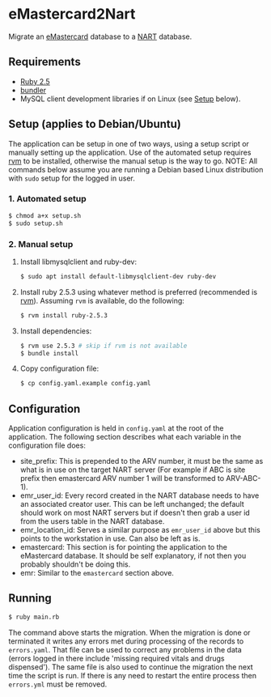 # eMastercard2Nart

Migrate an [eMastercard](https://github.com/HISMalawi/E-MasterCard-BackEnd) database
to a [NART](https://github.com/HISMalawi/BHT-Core-Apps-ART) database.

## Requirements

- [Ruby 2.5](https://ruby-lang.org)
- [bundler](https://bundler.io)
- MySQL client development libraries if on Linux (see [Setup](#setup) below).

## Setup (applies to Debian/Ubuntu)

The application can be setup in one of two ways, using a setup script or manually
setting up the application. Use of the automated setup requires
[rvm](https://rvm.io/rvm/install) to be installed, otherwise the manual setup is
the way to go. NOTE: All commands below assume you are running a Debian based
Linux distribution with `sudo` setup for the logged in user.

### 1. Automated setup

```bash
$ chmod a+x setup.sh
$ sudo setup.sh
```

### 2. Manual setup

1. Install libmysqlclient and ruby-dev:

    ```bash
    $ sudo apt install default-libmysqlclient-dev ruby-dev
    ```

2. Install ruby 2.5.3 using whatever method is preferred (recommended is
   [rvm](https://rvm.io/rvm/install)). Assuming `rvm` is available, do the
   following:

   ```bash
   $ rvm install ruby-2.5.3
   ```

3. Install dependencies:

    ```bash
    $ rvm use 2.5.3 # skip if rvm is not available
    $ bundle install
    ```
4. Copy configuration file:

    ```bash
    $ cp config.yaml.example config.yaml
    ```

## Configuration

Application configuration is held in `config.yaml` at the root of the application.
The following section describes what each variable in the configuration file
does:

  * site_prefix: This is prepended to the ARV number, it must be the same as what
                 is in use on the target NART server (For example if ABC is site prefix then emastercard ARV number 1 will be transformed to ARV-ABC-1).
  * emr_user_id: Every record created in the NART database needs to have an associated
                 creator user. This can be left unchanged; the default should work on
                 most NART servers but if doesn't then grab a user id from the users
                 table in the NART database.
  * emr_location_id: Serves a similar purpose as `emr_user_id` above but this points to
                     the workstation in use. Can also be left as is.
  * emastercard: This section is for pointing the application to the eMastercard database.
                 It should be self explanatory, if not then you probably shouldn't be doing this.
  * emr: Similar to the `emastercard` section above.

## Running

```bash
$ ruby main.rb
```

The command above starts the migration. When the migration is done or terminated it writes
any errors met during processing of the records to `errors.yaml`. That file can be used to
correct any problems in the data (errors logged in there include 'missing required vitals and drugs dispensed'). The same file is also used to continue the migration the next time the script is run.
If there is any need to restart the entire process then `errors.yml` must be removed.